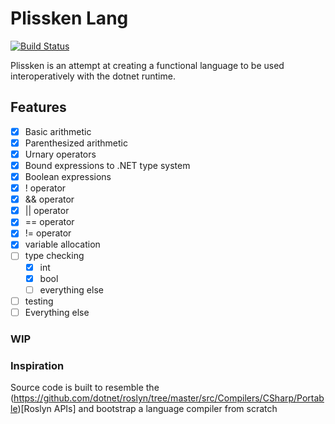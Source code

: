# Plissken Lang

[![Build Status](https://dev.azure.com/spkellydev/Plissken/_apis/build/status/spkellydev.plissken?branchName=master)](https://dev.azure.com/spkellydev/Plissken/_build/latest?definitionId=1&branchName=master)

Plissken is an attempt at creating a functional language to be used interoperatively with the dotnet runtime.

## Features

- [x] Basic arithmetic
- [x] Parenthesized arithmetic
- [x] Urnary operators
- [x] Bound expressions to .NET type system
- [x] Boolean expressions
- [x] ! <not> operator
- [x] && <and> operator
- [x] || <or> operator
- [x] == <equal> operator
- [x] != <not-equal> operator
- [x] variable allocation
- [ ] type checking
	- [x] int
	- [x] bool
	- [ ] everything else
- [ ] testing
- [ ] Everything else

### WIP

### Inspiration

Source code is built to resemble the (https://github.com/dotnet/roslyn/tree/master/src/Compilers/CSharp/Portable)[Roslyn APIs] and bootstrap a language compiler from scratch

